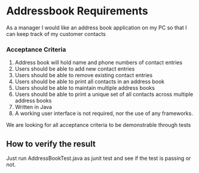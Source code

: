 # Addressbook Requirements #

As a manager I would like an address book application on my PC so that I can keep track of my customer contacts
### Acceptance Criteria ###
1. Address book will hold name and phone numbers of contact entries
1. Users should be able to add new contact entries
1. Users should be able to remove existing contact entries
1. Users should be able to print all contacts in an address book
1. Users should be able to maintain multiple address books
1. Users should be able to print a unique set of all contacts across multiple address books 
1. Written in Java  
1. A working user interface is not required, nor the use of any frameworks.  

We are looking for all acceptance criteria to be demonstrable through tests

## How to verify the result ##
Just run AddressBookTest.java as junit test and see if the test is passing or not.